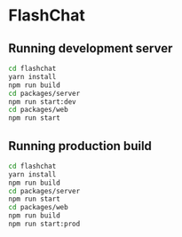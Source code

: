 # FlashChat

## Running development server

```bash
cd flashchat
yarn install
npm run build
cd packages/server
npm run start:dev
cd packages/web
npm run start
```

## Running production build

```bash
cd flashchat
yarn install
npm run build
cd packages/server
npm run start
cd packages/web
npm run build
npm run start:prod
```
